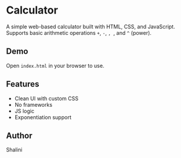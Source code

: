 # Calculator

A simple web-based calculator built with HTML, CSS, and JavaScript.  
Supports basic arithmetic operations `+`, `-`, ``, ``, and `^` (power).

## Demo

Open `index.html` in your browser to use.

## Features
- Clean UI with custom CSS
- No frameworks
- JS logic
- Exponentiation support

## Author
Shalini